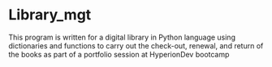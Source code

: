 # Library_mgt

This program is written for a digital library in Python language using dictionaries and functions to carry out the check-out, renewal, and return of the books as part of a portfolio session at HyperionDev bootcamp